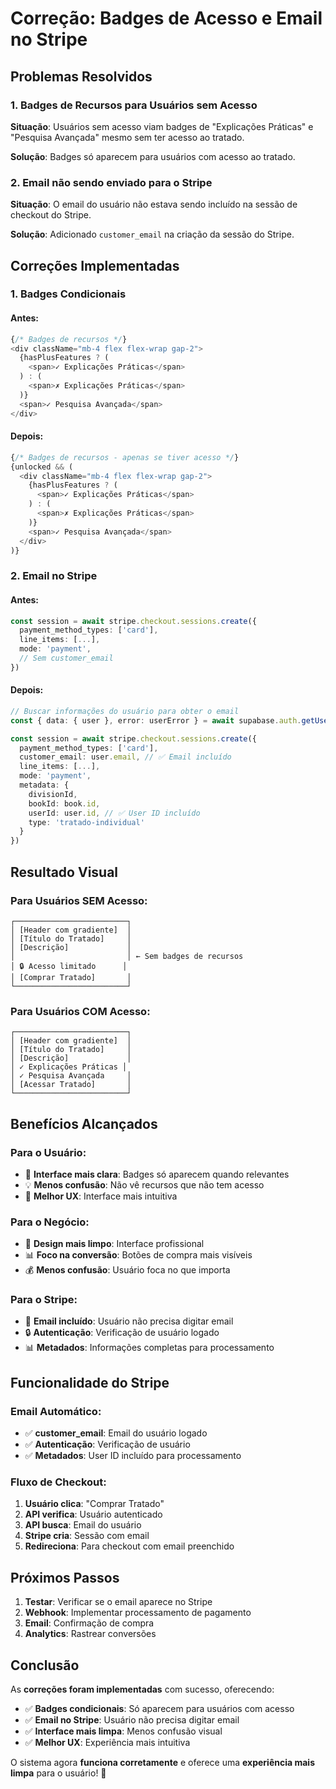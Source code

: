 # Correção: Badges de Acesso e Email no Stripe

## Problemas Resolvidos

### **1. Badges de Recursos para Usuários sem Acesso**

**Situação**: Usuários sem acesso viam badges de "Explicações Práticas" e "Pesquisa Avançada" mesmo sem ter acesso ao tratado.

**Solução**: Badges só aparecem para usuários com acesso ao tratado.

### **2. Email não sendo enviado para o Stripe**

**Situação**: O email do usuário não estava sendo incluído na sessão de checkout do Stripe.

**Solução**: Adicionado `customer_email` na criação da sessão do Stripe.

## Correções Implementadas

### **1. Badges Condicionais**

#### **Antes**:

```typescript
{/* Badges de recursos */}
<div className="mb-4 flex flex-wrap gap-2">
  {hasPlusFeatures ? (
    <span>✓ Explicações Práticas</span>
  ) : (
    <span>✗ Explicações Práticas</span>
  )}
  <span>✓ Pesquisa Avançada</span>
</div>
```

#### **Depois**:

```typescript
{/* Badges de recursos - apenas se tiver acesso */}
{unlocked && (
  <div className="mb-4 flex flex-wrap gap-2">
    {hasPlusFeatures ? (
      <span>✓ Explicações Práticas</span>
    ) : (
      <span>✗ Explicações Práticas</span>
    )}
    <span>✓ Pesquisa Avançada</span>
  </div>
)}
```

### **2. Email no Stripe**

#### **Antes**:

```typescript
const session = await stripe.checkout.sessions.create({
  payment_method_types: ['card'],
  line_items: [...],
  mode: 'payment',
  // Sem customer_email
})
```

#### **Depois**:

```typescript
// Buscar informações do usuário para obter o email
const { data: { user }, error: userError } = await supabase.auth.getUser()

const session = await stripe.checkout.sessions.create({
  payment_method_types: ['card'],
  customer_email: user.email, // ✅ Email incluído
  line_items: [...],
  mode: 'payment',
  metadata: {
    divisionId,
    bookId: book.id,
    userId: user.id, // ✅ User ID incluído
    type: 'tratado-individual'
  }
})
```

## Resultado Visual

### **Para Usuários SEM Acesso**:

```
┌─────────────────────────┐
│ [Header com gradiente]  │
│ [Título do Tratado]     │
│ [Descrição]             │
│                         │ ← Sem badges de recursos
│ 🔒 Acesso limitado      │
│ [Comprar Tratado]       │
└─────────────────────────┘
```

### **Para Usuários COM Acesso**:

```
┌─────────────────────────┐
│ [Header com gradiente]  │
│ [Título do Tratado]     │
│ [Descrição]             │
│ ✓ Explicações Práticas │
│ ✓ Pesquisa Avançada     │
│ [Acessar Tratado]       │
└─────────────────────────┘
```

## Benefícios Alcançados

### **Para o Usuário**:

- 🎯 **Interface mais clara**: Badges só aparecem quando relevantes
- 💡 **Menos confusão**: Não vê recursos que não tem acesso
- 📱 **Melhor UX**: Interface mais intuitiva

### **Para o Negócio**:

- 🎨 **Design mais limpo**: Interface profissional
- 📊 **Foco na conversão**: Botões de compra mais visíveis
- 💰 **Menos confusão**: Usuário foca no que importa

### **Para o Stripe**:

- 📧 **Email incluído**: Usuário não precisa digitar email
- 🔒 **Autenticação**: Verificação de usuário logado
- 📊 **Metadados**: Informações completas para processamento

## Funcionalidade do Stripe

### **Email Automático**:

- ✅ **customer_email**: Email do usuário logado
- ✅ **Autenticação**: Verificação de usuário
- ✅ **Metadados**: User ID incluído para processamento

### **Fluxo de Checkout**:

1. **Usuário clica**: "Comprar Tratado"
2. **API verifica**: Usuário autenticado
3. **API busca**: Email do usuário
4. **Stripe cria**: Sessão com email
5. **Redireciona**: Para checkout com email preenchido

## Próximos Passos

1. **Testar**: Verificar se o email aparece no Stripe
2. **Webhook**: Implementar processamento de pagamento
3. **Email**: Confirmação de compra
4. **Analytics**: Rastrear conversões

## Conclusão

As **correções foram implementadas** com sucesso, oferecendo:

- ✅ **Badges condicionais**: Só aparecem para usuários com acesso
- ✅ **Email no Stripe**: Usuário não precisa digitar email
- ✅ **Interface mais limpa**: Menos confusão visual
- ✅ **Melhor UX**: Experiência mais intuitiva

O sistema agora **funciona corretamente** e oferece uma **experiência mais limpa** para o usuário! 🎉
